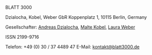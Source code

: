 BLATT 3000

Dzialocha, Kobel, Weber GbR
Koppenplatz 1, 10115 Berlin, Germany

Gesellschafter: [Andreas Dzialocha](https://andreasdzialocha.com), [Malte Kobel](http://www.techne.ac.uk/for-students/techne-students/techne-students-2017-18/kobel), [Laura Weber](http://lauraweber.net)

ISSN 2199-9716

Telefon: +49 (0) 30 / 37 4489 47
E-Mail: [kontakt@blatt3000.de](mailto:kontakt@blatt3000.de)
